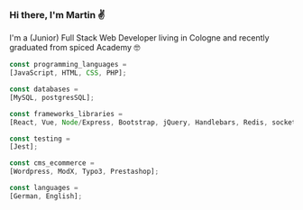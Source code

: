 ### Hi there, I'm Martin :v:

I'm a (Junior) Full Stack Web Developer living in Cologne and recently graduated from spiced Academy :nerd_face:



```js
const programming_languages =
[JavaScript, HTML, CSS, PHP];

const databases =
[MySQL, postgresSQL];

const frameworks_libraries =
[React, Vue, Node/Express, Bootstrap, jQuery, Handlebars, Redis, socket io];

const testing =
[Jest];

const cms_ecommerce =
[Wordpress, ModX, Typo3, Prestashop];

const languages =
[German, English];
```
